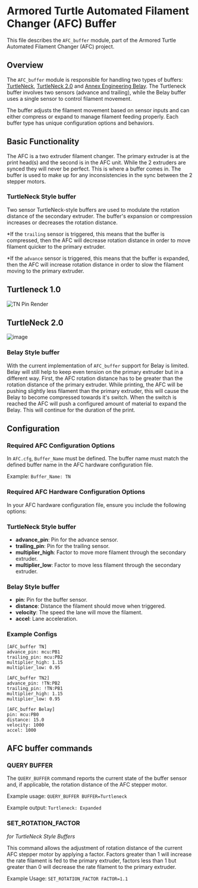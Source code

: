 # Armored Turtle Automated Filament Changer (AFC) Buffer

This file describes the `AFC_buffer` module, part of the Armored Turtle Automated Filament Changer (AFC) project.

## Overview

The `AFC_buffer` module is responsible for handling two types of buffers: [TurtleNeck](https://github.com/ArmoredTurtle/TurtleNeck), [TurtleNeck 2.0](https://github.com/ArmoredTurtle/TurtleNeck2.0) and [Annex Engineering Belay](https://github.com/Annex-Engineering/Belay). The Turtleneck buffer involves two sensors (advance and trailing), while the Belay buffer uses a single sensor to control filament movement.

The buffer adjusts the filament movement based on sensor inputs and can either compress or expand to manage filament feeding properly. Each buffer type has unique configuration options and behaviors.

## Basic Functionality

The AFC is a two extruder filament changer. The primary extruder is at the print head(s) and the second is in the AFC unit. While the 2 extruders are synced they will never be perfect. This is where a buffer comes in. The buffer is used to make up for any inconsistencies in the sync between the 2 stepper motors.

### TurtleNeck Style buffer

Two sensor TurtleNeck-style buffers are used to modulate the rotation distance of the secondary extruder. The buffer's expansion or compression increases or decreases the rotation distance. 

*If the `trailing` sensor is triggered, this means that the buffer is compressed, then the AFC will decrease rotation distance in order to move filament quicker to the primary extruder. 

*If the `advance` sensor is triggered, this means that the buffer is expanded, then the AFC will increase rotation distance in order to slow the filament moving to the primary extruder.

## Turtleneck 1.0

![TN Pin Render](https://github.com/user-attachments/assets/64728942-90c0-42ba-a5fd-1331b822c8e9)

## TurtleNeck 2.0

![image](https://github.com/user-attachments/assets/3feba749-e228-4dd4-b6bc-bc3089d14dce)

### Belay Style buffer

With the current implementation of `AFC_buffer` support for Belay is limited. Belay will still help to keep even tension on the primary extruder but in a different way. First, the AFC rotation distance has to be greater than the rotation distance of the primary extruder. While printing, the AFC will be pushing slightly less filament than the primary extruder, this will cause the Belay to become compressed towards it's switch. When the switch is reached the AFC will push a configured amount of material to expand the Belay. This will continue for the duration of the print.

## Configuration

### Required AFC Configuration Options

In `AFC.cfg`, `Buffer_Name` must be defined. The buffer name must match the defined buffer name in the AFC hardware configuration file.

Example:
`Buffer_Name: TN`

### Required AFC Hardware Configuration Options

In your AFC hardware configuration file, ensure you include the following options:

### TurtleNeck Style buffer

- **advance_pin**: Pin for the advance sensor.
- **trailing_pin**: Pin for the trailing sensor.
- **multiplier_high**: Factor to move more filament through the secondary extruder.
- **multiplier_low**: Factor to move less filament through the secondary extruder.

### Belay Style buffer

- **pin**: Pin for the buffer sensor.
- **distance**: Distance the filament should move when triggered.
- **velocity**: The speed the lane will move the filament.
- **accel**: Lane acceleration.

### Example Configs

```
[AFC_buffer TN]
advance_pin: mcu:PB1
trailing_pin: mcu:PB2
multiplier_high: 1.15
multiplier_low: 0.95
```

```
[AFC_buffer TN2]
advance_pin: !TN:PB2
trailing_pin: !TN:PB1
multiplier_high: 1.15
multiplier_low: 0.95
```

```
[AFC_buffer Belay]
pin: mcu:PB0
distance: 15.0
velocity: 1000
accel: 1000
```

## AFC buffer commands

### QUERY BUFFER

The `QUERY_BUFFER` command reports the current state of the buffer sensor and, if applicable, the rotation distance of the AFC stepper motor. 

Example usage:
`QUERY_BUFFER BUFFER=Turtleneck`

Example output:
`Turtleneck: Expanded`

### SET_ROTATION_FACTOR
_for TurtleNeck Style Buffers_

This command allows the adjustment of rotation distance of the current AFC stepper motor by applying a factor. Factors greater than 1 will increase the rate filament is fed to the primary extruder, factors less than 1 but greater than 0 will decrease the rate filament to the primary extruder.

Example Usage:
`SET_ROTATION_FACTOR FACTOR=1.1`
